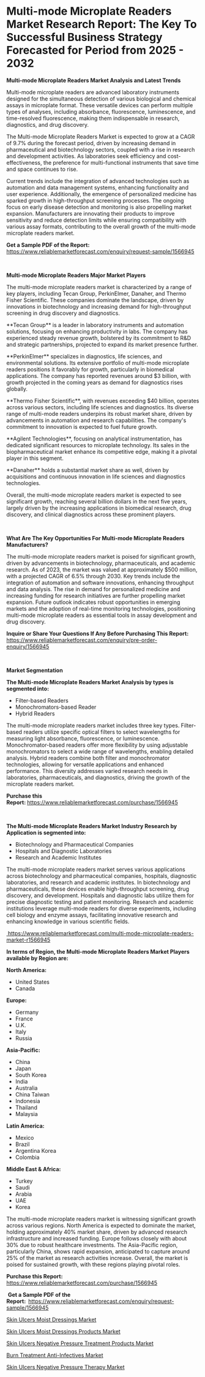 <p><h1>Multi-mode Microplate Readers Market Research Report: The Key To Successful Business Strategy Forecasted for Period from 2025 - 2032</h1></p><p><strong>Multi-mode Microplate Readers Market Analysis and Latest Trends</strong></p>
<p><p>Multi-mode microplate readers are advanced laboratory instruments designed for the simultaneous detection of various biological and chemical assays in microplate format. These versatile devices can perform multiple types of analyses, including absorbance, fluorescence, luminescence, and time-resolved fluorescence, making them indispensable in research, diagnostics, and drug discovery.</p><p>The Multi-mode Microplate Readers Market is expected to grow at a CAGR of 9.7% during the forecast period, driven by increasing demand in pharmaceutical and biotechnology sectors, coupled with a rise in research and development activities. As laboratories seek efficiency and cost-effectiveness, the preference for multi-functional instruments that save time and space continues to rise.</p><p>Current trends include the integration of advanced technologies such as automation and data management systems, enhancing functionality and user experience. Additionally, the emergence of personalized medicine has sparked growth in high-throughput screening processes. The ongoing focus on early disease detection and monitoring is also propelling market expansion. Manufacturers are innovating their products to improve sensitivity and reduce detection limits while ensuring compatibility with various assay formats, contributing to the overall growth of the multi-mode microplate readers market.</p></p>
<p><strong>Get a Sample PDF of the Report:&nbsp;</strong> <a href="https://www.reliablemarketforecast.com/enquiry/request-sample/1566945?utm_campaign=1885&utm_medium=2&utm_source=Github&utm_content=ia&utm_term=22032025&utm_id=multi-mode-microplate-readers">https://www.reliablemarketforecast.com/enquiry/request-sample/1566945</a></p>
<p>&nbsp;</p>
<p><strong>Multi-mode Microplate Readers Major Market Players</strong></p>
<p><p>The multi-mode microplate readers market is characterized by a range of key players, including Tecan Group, PerkinElmer, Danaher, and Thermo Fisher Scientific. These companies dominate the landscape, driven by innovations in biotechnology and increasing demand for high-throughput screening in drug discovery and diagnostics.</p><p>**Tecan Group** is a leader in laboratory instruments and automation solutions, focusing on enhancing productivity in labs. The company has experienced steady revenue growth, bolstered by its commitment to R&D and strategic partnerships, projected to expand its market presence further.</p><p>**PerkinElmer** specializes in diagnostics, life sciences, and environmental solutions. Its extensive portfolio of multi-mode microplate readers positions it favorably for growth, particularly in biomedical applications. The company has reported revenues around $3 billion, with growth projected in the coming years as demand for diagnostics rises globally.</p><p>**Thermo Fisher Scientific**, with revenues exceeding $40 billion, operates across various sectors, including life sciences and diagnostics. Its diverse range of multi-mode readers underpins its robust market share, driven by advancements in automation and research capabilities. The company's commitment to innovation is expected to fuel future growth.</p><p>**Agilent Technologies**, focusing on analytical instrumentation, has dedicated significant resources to microplate technology. Its sales in the biopharmaceutical market enhance its competitive edge, making it a pivotal player in this segment. </p><p>**Danaher** holds a substantial market share as well, driven by acquisitions and continuous innovation in life sciences and diagnostics technologies. </p><p>Overall, the multi-mode microplate readers market is expected to see significant growth, reaching several billion dollars in the next five years, largely driven by the increasing applications in biomedical research, drug discovery, and clinical diagnostics across these prominent players.</p></p>
<p>&nbsp;</p>
<p><strong>What Are The Key Opportunities For Multi-mode Microplate Readers Manufacturers?</strong></p>
<p><p>The multi-mode microplate readers market is poised for significant growth, driven by advancements in biotechnology, pharmaceuticals, and academic research. As of 2023, the market was valued at approximately $500 million, with a projected CAGR of 6.5% through 2030. Key trends include the integration of automation and software innovations, enhancing throughput and data analysis. The rise in demand for personalized medicine and increasing funding for research initiatives are further propelling market expansion. Future outlook indicates robust opportunities in emerging markets and the adoption of real-time monitoring technologies, positioning multi-mode microplate readers as essential tools in assay development and drug discovery.</p></p>
<p><strong>Inquire or Share Your Questions If Any Before Purchasing This Report:</strong> <a href="https://www.reliablemarketforecast.com/enquiry/pre-order-enquiry/1566945?utm_campaign=1885&utm_medium=2&utm_source=Github&utm_content=ia&utm_term=22032025&utm_id=multi-mode-microplate-readers">https://www.reliablemarketforecast.com/enquiry/pre-order-enquiry/1566945</a></p>
<p>&nbsp;</p>
<p><strong>Market Segmentation</strong></p>
<p><strong>The Multi-mode Microplate Readers Market Analysis by types is segmented into:</strong></p>
<p><ul><li>Filter-based Readers</li><li>Monochromators-based Reader</li><li>Hybrid Readers</li></ul></p>
<p><p>The multi-mode microplate readers market includes three key types. Filter-based readers utilize specific optical filters to select wavelengths for measuring light absorbance, fluorescence, or luminescence. Monochromator-based readers offer more flexibility by using adjustable monochromators to select a wide range of wavelengths, enabling detailed analysis. Hybrid readers combine both filter and monochromator technologies, allowing for versatile applications and enhanced performance. This diversity addresses varied research needs in laboratories, pharmaceuticals, and diagnostics, driving the growth of the microplate readers market.</p></p>
<p><strong>Purchase this Report:&nbsp;</strong><a href="https://www.reliablemarketforecast.com/purchase/1566945?utm_campaign=1885&utm_medium=2&utm_source=Github&utm_content=ia&utm_term=22032025&utm_id=multi-mode-microplate-readers">https://www.reliablemarketforecast.com/purchase/1566945</a></p>
<p>&nbsp;</p>
<p><strong>The Multi-mode Microplate Readers Market Industry Research by Application is segmented into:</strong></p>
<p><ul><li>Biotechnology and Pharmaceutical Companies</li><li>Hospitals and Diagnostic Laboratories</li><li>Research and Academic Institutes</li></ul></p>
<p><p>The multi-mode microplate readers market serves various applications across biotechnology and pharmaceutical companies, hospitals, diagnostic laboratories, and research and academic institutes. In biotechnology and pharmaceuticals, these devices enable high-throughput screening, drug discovery, and development. Hospitals and diagnostic labs utilize them for precise diagnostic testing and patient monitoring. Research and academic institutions leverage multi-mode readers for diverse experiments, including cell biology and enzyme assays, facilitating innovative research and enhancing knowledge in various scientific fields.</p></p>
<p><a href="https://www.reliablemarketforecast.com/multi-mode-microplate-readers-market-r1566945?utm_campaign=1885&utm_medium=2&utm_source=Github&utm_content=ia&utm_term=22032025&utm_id=multi-mode-microplate-readers">&nbsp;https://www.reliablemarketforecast.com/multi-mode-microplate-readers-market-r1566945</a></p>
<p><strong>In terms of Region, the Multi-mode Microplate Readers Market Players available by Region are:</strong></p>
<p>
    <p> <strong> North America: </strong>
        <ul>
            <li>United States</li>
            <li>Canada</li>
        </ul>
        </p> 
    <p> <strong> Europe: </strong>
        <ul>
            <li>Germany</li>
            <li>France</li>
            <li>U.K.</li>
            <li>Italy</li>
            <li>Russia</li>
        </ul>
        </p> 
    <p> <strong> Asia-Pacific: </strong>
        <ul>
            <li>China</li>
            <li>Japan</li>
            <li>South Korea</li>
            <li>India</li>
            <li>Australia</li>
            <li>China Taiwan</li>
            <li>Indonesia</li>
            <li>Thailand</li>
            <li>Malaysia</li>
        </ul>
        </p> 
    <p> <strong> Latin America: </strong>
        <ul>
            <li>Mexico</li>
            <li>Brazil</li>
            <li>Argentina Korea</li>
            <li>Colombia</li>
        </ul>
        </p> 
    <p> <strong> Middle East & Africa: </strong>
        <ul>
            <li>Turkey</li>
            <li>Saudi</li>
            <li>Arabia</li>
            <li>UAE</li>
            <li>Korea</li>
        </ul>
    </p>
    </p>
<p><p>The multi-mode microplate readers market is witnessing significant growth across various regions. North America is expected to dominate the market, holding approximately 40% market share, driven by advanced research infrastructure and increased funding. Europe follows closely with about 30% due to robust healthcare investments. The Asia-Pacific region, particularly China, shows rapid expansion, anticipated to capture around 25% of the market as research activities increase. Overall, the market is poised for sustained growth, with these regions playing pivotal roles.</p></p>
<p><strong>Purchase this Report: </strong><a href="https://www.reliablemarketforecast.com/purchase/1566945?utm_campaign=1885&utm_medium=2&utm_source=Github&utm_content=ia&utm_term=22032025&utm_id=multi-mode-microplate-readers">https://www.reliablemarketforecast.com/purchase/1566945</a></p>
<p>&nbsp;<strong>Get a Sample PDF of the Report:&nbsp;&nbsp;</strong><a href="https://www.reliablemarketforecast.com/enquiry/request-sample/1566945?utm_campaign=1885&utm_medium=2&utm_source=Github&utm_content=ia&utm_term=22032025&utm_id=multi-mode-microplate-readers">https://www.reliablemarketforecast.com/enquiry/request-sample/1566945</a></p>
<p><strong></strong></p>
<p><p><a href="https://github.com/ienamoun/Market-Research-Report-List-1/blob/main/skin-ulcers-moist-dressings-market.md?utm_campaign=1885&utm_medium=2&utm_source=Github&utm_content=ia&utm_term=22032025&utm_id=multi-mode-microplate-readers">Skin Ulcers Moist Dressings Market</a></p><p><a href="https://github.com/jolashta/Market-Research-Report-List-1/blob/main/skin-ulcers-moist-dressings-products-market.md?utm_campaign=1885&utm_medium=2&utm_source=Github&utm_content=ia&utm_term=22032025&utm_id=multi-mode-microplate-readers">Skin Ulcers Moist Dressings Products Market</a></p><p><a href="https://github.com/elhibacajka/Market-Research-Report-List-1/blob/main/skin-ulcers-negative-pressure-treatment-products-market.md?utm_campaign=1885&utm_medium=2&utm_source=Github&utm_content=ia&utm_term=22032025&utm_id=multi-mode-microplate-readers">Skin Ulcers Negative Pressure Treatment Products Market</a></p><p><a href="https://github.com/lazregaartun/Market-Research-Report-List-1/blob/main/burn-treatment-anti-infectives-market.md?utm_campaign=1885&utm_medium=2&utm_source=Github&utm_content=ia&utm_term=22032025&utm_id=multi-mode-microplate-readers">Burn Treatment Anti-Infectives Market</a></p><p><a href="https://github.com/drevertevell/Market-Research-Report-List-1/blob/main/skin-ulcers-negative-pressure-therapy-market.md?utm_campaign=1885&utm_medium=2&utm_source=Github&utm_content=ia&utm_term=22032025&utm_id=multi-mode-microplate-readers">Skin Ulcers Negative Pressure Therapy Market</a></p></p>